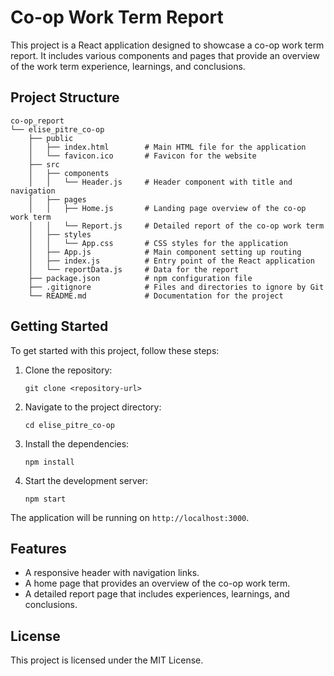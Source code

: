 # Co-op Work Term Report

This project is a React application designed to showcase a co-op work term report. It includes various components and pages that provide an overview of the work term experience, learnings, and conclusions.

## Project Structure

```
co-op_report
└── elise_pitre_co-op
    ├── public
    │   ├── index.html        # Main HTML file for the application
    │   └── favicon.ico       # Favicon for the website
    ├── src
    │   ├── components
    │   │   └── Header.js     # Header component with title and navigation
    │   ├── pages
    │   │   ├── Home.js       # Landing page overview of the co-op work term
    │   │   └── Report.js     # Detailed report of the co-op work term
    │   ├── styles
    │   │   └── App.css       # CSS styles for the application
    │   ├── App.js            # Main component setting up routing
    │   ├── index.js          # Entry point of the React application
    │   └── reportData.js     # Data for the report
    ├── package.json          # npm configuration file
    ├── .gitignore            # Files and directories to ignore by Git
    └── README.md             # Documentation for the project
```

## Getting Started

To get started with this project, follow these steps:

1. Clone the repository:
   ```
   git clone <repository-url>
   ```

2. Navigate to the project directory:
   ```
   cd elise_pitre_co-op
   ```

3. Install the dependencies:
   ```
   npm install
   ```

4. Start the development server:
   ```
   npm start
   ```

The application will be running on `http://localhost:3000`.

## Features

- A responsive header with navigation links.
- A home page that provides an overview of the co-op work term.
- A detailed report page that includes experiences, learnings, and conclusions.

## License

This project is licensed under the MIT License.